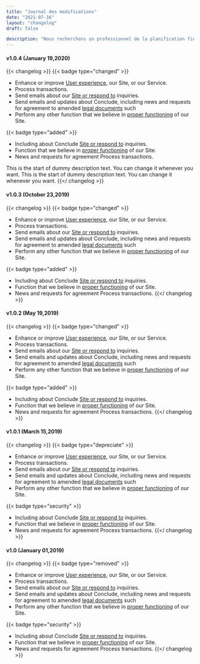 ```yaml
---
title: "Journal des modifications"
date: "2021-07-16"
layout: "changelog"
draft: false

description: "Nous recherchons un professionnel de la planification financière personnelle (planificateur financier certifié ™ <br> préféré) qui dirigera nos efforts de conseil client. Vous serez un fiduciaire qui travaillera avec"
---
```


#### v1.0.4 (January 19,2020)
{{< changelog >}}
{{< badge type="changed" >}}
* Enhance or improve [User experience](#!), our Site, or our Service.
* Process transactions.
* Send emails about our [Site or respond to](#!) inquiries.
* Send emails and updates about Conclude, including news and requests for agreement to amended [legal documents](#!) such
* Perform any other function that we believe in [proper functioning](#!) of our Site.

{{< badge type="added" >}}
* Including about Conclude [Site or respond to](#!) inquiries.
* Function that we believe in [proper functioning](#!) of our Site.
* News and requests for agreement Process transactions.

This is the start of dummy description text. You can change it whenever you want. This is the start of dummy description text. You can change it whenever you want. 
{{</ changelog >}}

#### v1.0.3 (October 23,2019)
{{< changelog >}}
{{< badge type="changed" >}}
* Enhance or improve [User experience](#!), our Site, or our Service.
* Process transactions.
* Send emails about our [Site or respond to](#!) inquiries.
* Send emails and updates about Conclude, including news and requests for agreement to amended [legal documents](#!) such
* Perform any other function that we believe in [proper functioning](#!) of our Site.

{{< badge type="added" >}}
* Including about Conclude [Site or respond to](#!) inquiries.
* Function that we believe in [proper functioning](#!) of our Site.
* News and requests for agreement Process transactions.
{{</ changelog >}}

#### v1.0.2 (May 19,2019)
{{< changelog >}}
{{< badge type="changed" >}}
* Enhance or improve [User experience](#!), our Site, or our Service.
* Process transactions.
* Send emails about our [Site or respond to](#!) inquiries.
* Send emails and updates about Conclude, including news and requests for agreement to amended [legal documents](#!) such
* Perform any other function that we believe in [proper functioning](#!) of our Site.

{{< badge type="added" >}}
* Including about Conclude [Site or respond to](#!) inquiries.
* Function that we believe in [proper functioning](#!) of our Site.
* News and requests for agreement Process transactions.
{{</ changelog >}}

#### v1.0.1 (March 15,2019)
{{< changelog >}}
{{< badge type="depreciate" >}}
* Enhance or improve [User experience](#!), our Site, or our Service.
* Process transactions.
* Send emails about our [Site or respond to](#!) inquiries.
* Send emails and updates about Conclude, including news and requests for agreement to amended [legal documents](#!) such
* Perform any other function that we believe in [proper functioning](#!) of our Site.

{{< badge type="security" >}}
* Including about Conclude [Site or respond to](#!) inquiries.
* Function that we believe in [proper functioning](#!) of our Site.
* News and requests for agreement Process transactions.
{{</ changelog >}}

#### v1.0 (January 01,2019)
{{< changelog >}}
{{< badge type="removed" >}}
* Enhance or improve [User experience](#!), our Site, or our Service.
* Process transactions.
* Send emails about our [Site or respond to](#!) inquiries.
* Send emails and updates about Conclude, including news and requests for agreement to amended [legal documents](#!) such
* Perform any other function that we believe in [proper functioning](#!) of our Site.

{{< badge type="security" >}}
* Including about Conclude [Site or respond to](#!) inquiries.
* Function that we believe in [proper functioning](#!) of our Site.
* News and requests for agreement Process transactions.
{{</ changelog >}}